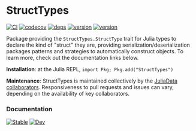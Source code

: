 # StructTypes

[![CI](https://github.com/JuliaData/StructTypes.jl/workflows/CI/badge.svg)](https://github.com/JuliaData/StructTypes.jl/actions?query=workflow%3ACI)
[![codecov](https://codecov.io/gh/JuliaData/StructTypes.jl/branch/master/graph/badge.svg)](https://codecov.io/gh/JuliaData/StructTypes.jl)
[![deps](https://juliahub.com/docs/StructTypes/deps.svg)](https://juliahub.com/ui/Packages/StructTypes/yjnue?t=2)
[![version](https://juliahub.com/docs/StructTypes/version.svg)](https://juliahub.com/ui/Packages/StructTypes/yjnue)
[![version](https://juliahub.com/docs/StructTypes/version.svg)](https://juliahub.com/ui/Packages/StructTypes/yjnue)

Package providing the `StructTypes.StructType` trait for Julia types to declare the kind of "struct" they are,
providing serialization/deserialization packages patterns and strategies to automatically construct objects. To
learn more, check out the documentation links below.

**Installation**: at the Julia REPL, `import Pkg; Pkg.add("StructTypes")`

**Maintenance**: StructTypes is maintained collectively by the [JuliaData collaborators](https://github.com/orgs/JuliaData/people).
Responsiveness to pull requests and issues can vary, depending on the availability of key collaborators.

### Documentation

[![Stable](https://img.shields.io/badge/docs-stable-blue.svg)](https://juliadata.github.io/StructTypes.jl/stable)
[![Dev](https://img.shields.io/badge/docs-dev-blue.svg)](https://juliadata.github.io/StructTypes.jl/dev)
